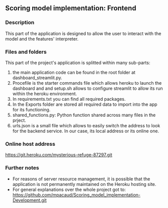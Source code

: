 ## Scoring model implementation: Frontend

### Description

This part of the application is designed to allow the user to interact with the model and the features' interpreter.


### Files and folders

This part of the project's application is splitted within many sub-parts:
1. the main application code can be found in the root folder at dashboard_streamlit.py.
2. Procefile is the starter commands file which allows heroku to launch the dashboard and and setup.sh allows to configure streamlit to allow its run within the heroku environment.
3. In requirements.txt you can find all required packages.
4. In the Exports folder are stored all required data to import into the app for its functioning.
5. shared_functions.py: Python function shared across many files in the prject.
6. urls.json is a small file which allows to easily switch the address to look for the backend service. In our case, its local address or its online one.


### Online host address

https://git.heroku.com/mysterious-refuge-87297.git


### Further notes

- For reasons of server resource management, it is possible that the application is not permanently maintained on the Heroku hosting site.
- For general explanations over the whole project got to: https://github.com/mpacaud/Scoring_model_implementation-Development.git